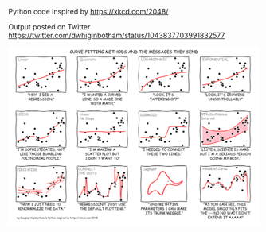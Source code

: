 Python code inspired by https://xkcd.com/2048/ 

Output posted on Twitter https://twitter.com/dwhiginbotham/status/1043837703991832577 

![Fun with Python and XKCD-2048](https://github.com/dhiginbotham/Python-XKCD-2048/blob/master/FunWithXKCD.png)
